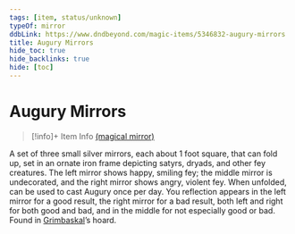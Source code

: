 ```yaml
---
tags: [item, status/unknown]
typeOf: mirror
ddbLink: https://www.dndbeyond.com/magic-items/5346832-augury-mirrors
title: Augury Mirrors
hide_toc: true
hide_backlinks: true
hide: [toc]
---
```

# Augury Mirrors
>[!info]+ Item Info
> [(magical mirror)](https://www.dndbeyond.com/magic-items/5346832-augury-mirrors)

A set of three small silver mirrors, each about 1 foot square, that can fold up, set in an ornate iron frame depicting satyrs, dryads, and other fey creatures. The left mirror shows happy, smiling fey; the middle mirror is undecorated, and the right mirror shows angry, violent fey. When unfolded, can be used to cast Augury once per day. You reflection appears in the left mirror for a good result, the right mirror for a bad result, both left and right for both good and bad, and in the middle for not especially good or bad. Found in [Grimbaskal](<../../../../people/other-nonhumans/mezzar.md>)’s hoard.